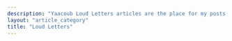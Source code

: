```yaml
---
description: "Yaacoub Loud Letters articles are the place for my posts about notes I have taken on various books and topics."
layout: "article_category"
title: "Loud Letters"
---
```

